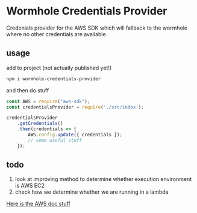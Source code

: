 # Wormhole Credentials Provider

Credenials provider for the AWS SDK which will fallback to the wormhole where no other credentials are available.

## usage

add to project (not actually published yet!)

```bash
npm i wormhole-credentials-provider
```

and then do stuff

```javascript
const AWS = require("aws-sdk");
const credentialsProvider = require('./src/index');

credentialsProvider
    .getCredentials()
    .then(credentials => {
        AWS.config.update({ credentials });
        // some useful stuff
    });
```

## todo


1. look at improving method to determine whether execution environment is AWS EC2
1. check how we determine whether we are running in a lambda

[Here is the AWS doc stuff](https://docs.aws.amazon.com/AWSJavaScriptSDK/latest/AWS/CredentialProviderChain.html)

